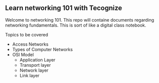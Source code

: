 ## Learn networking 101 with Tecognize

Welcome to networking 101. This repo will containe documents regarding networking fundamentals. This is sort of like a digital class notebook.

Topics to be covered

- Access Networks
- Types of Computer Networks
- OSI Model
  - Application Layer
  - Transport layer
  - Network layer
  - Link layer